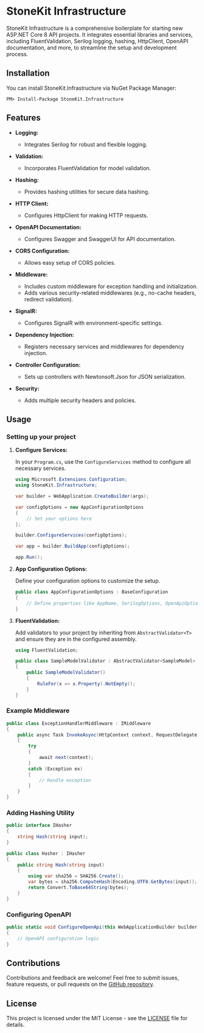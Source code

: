 # StoneKit Infrastructure

StoneKit Infrastructure is a comprehensive boilerplate for starting new ASP.NET Core 8 API projects. 
It integrates essential libraries and services, including FluentValidation, Serilog logging, hashing, HttpClient, OpenAPI documentation, and more, to streamline the setup and development process.

## Installation

You can install StoneKit.Infrastructure via NuGet Package Manager:

```
PM> Install-Package StoneKit.Infrastructure
```

## Features

- **Logging:**
  - Integrates Serilog for robust and flexible logging.

- **Validation:**
  - Incorporates FluentValidation for model validation.

- **Hashing:**
  - Provides hashing utilities for secure data hashing.

- **HTTP Client:**
  - Configures HttpClient for making HTTP requests.

- **OpenAPI Documentation:**
  - Configures Swagger and SwaggerUI for API documentation.

- **CORS Configuration:**
  - Allows easy setup of CORS policies.

- **Middleware:**
  - Includes custom middleware for exception handling and initialization.
  - Adds various security-related middlewares (e.g., no-cache headers, redirect validation).

- **SignalR:**
  - Configures SignalR with environment-specific settings.

- **Dependency Injection:**
  - Registers necessary services and middlewares for dependency injection.

- **Controller Configuration:**
  - Sets up controllers with Newtonsoft.Json for JSON serialization.

- **Security:**
  - Adds multiple security headers and policies.

## Usage

### Setting up your project

1. **Configure Services:**

   In your `Program.cs`, use the `ConfigureServices` method to configure all necessary services.

   ```csharp
   using Microsoft.Extensions.Configuration;
   using StoneKit.Infrastructure;

   var builder = WebApplication.CreateBuilder(args);

   var configOptions = new AppConfigurationOptions
   {
       // Set your options here
   };

   builder.ConfigureServices(configOptions);

   var app = builder.BuildApp(configOptions);

   app.Run();
   ```

2. **App Configuration Options:**

   Define your configuration options to customize the setup.

   ```csharp
   public class AppConfigurationOptions : BaseConfiguration
   {
       // Define properties like AppName, SerilogOptions, OpenApiOptions, etc.
   }
   ```

3. **FluentValidation:**

   Add validators to your project by inheriting from `AbstractValidator<T>` and ensure they are in the configured assembly.

   ```csharp
   using FluentValidation;

   public class SampleModelValidator : AbstractValidator<SampleModel>
   {
       public SampleModelValidator()
       {
           RuleFor(x => x.Property).NotEmpty();
       }
   }
   ```

### Example Middleware

```csharp
public class ExceptionHandlerMiddleware : IMiddleware
{
    public async Task InvokeAsync(HttpContext context, RequestDelegate next)
    {
        try
        {
            await next(context);
        }
        catch (Exception ex)
        {
            // Handle exception
        }
    }
}
```

### Adding Hashing Utility

```csharp
public interface IHasher
{
    string Hash(string input);
}

public class Hasher : IHasher
{
    public string Hash(string input)
    {
        using var sha256 = SHA256.Create();
        var bytes = sha256.ComputeHash(Encoding.UTF8.GetBytes(input));
        return Convert.ToBase64String(bytes);
    }
}
```

### Configuring OpenAPI

```csharp
public static void ConfigureOpenApi(this WebApplicationBuilder builder, string appName, OpenApiOptions options, Assembly validatorAssembly)
{
    // OpenAPI configuration logic
}
```

## Contributions

Contributions and feedback are welcome! Feel free to submit issues, feature requests, or pull requests on the [GitHub repository](https://github.com/desmati/StoneKit/).

## License

This project is licensed under the MIT License - see the [LICENSE](LICENSE) file for details.
